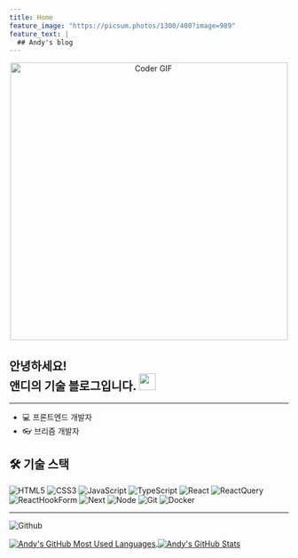 ```yaml
---
title: Home
feature_image: "https://picsum.photos/1300/400?image=989"
feature_text: |
  ## Andy's blog
---
```


<p align="center">
  <img src="https://media.giphy.com/media/SWoSkN6DxTszqIKEqv/giphy.gif" alt="Coder GIF" width="500">
</p>

## 안녕하세요! <br> 앤디의 기술 블로그입니다. <img src="https://raw.githubusercontent.com/MartinHeinz/MartinHeinz/master/wave.gif" width="30px" height="30px" />

---

- 💻 프론트엔드 개발자 
- 👓 브리즘 개발자

## 🛠 기술 스택

![HTML5](https://img.shields.io/badge/-HTML5-F05032?style=flat&logo=html5&logoColor=ffffff)
![CSS3](https://img.shields.io/badge/-CSS3-007ACC?style=flat&logo=css3)
![JavaScript](https://img.shields.io/badge/-JavaScript-%23F7DF1C?style=flat&logo=javascript&logoColor=000000&labelColor=%23F7DF1C&color=%23FFCE5A)
![TypeScript](https://img.shields.io/badge/-TypeScript-007ACC?style=flat&logo=typescript&logoColor=white)
![React](https://img.shields.io/badge/-React-222222?style=flat&logo=react)
![ReactQuery](https://img.shields.io/badge/-ReactQuery-081229?style=flat&logo=React%20Query)
![ReactHookForm](https://img.shields.io/badge/-ReactHookForm-081229?style=flat&logo=React%20Hook%20Form)
![Next](https://img.shields.io/badge/-Nextjs-222222?style=flat&logo=Next.js)
![Node](https://img.shields.io/badge/-Nodejs-43853d?style=flat&logo=Node.js&logoColor=white)
![Git](https://img.shields.io/badge/-Git-F05032?style=flat&logo=git&logoColor=ffffff)
![Docker](https://img.shields.io/badge/-Docker-46a2f1?style=flat&logo=docker&logoColor=ffffff)

---

![Github](https://img.shields.io/badge/-Github-222222?style=for-the-badge&logo=github&logoColor=ffffff)

<a href="https://github.com/kwakky1/kwakky1">
  <img align="center" src="https://github-readme-stats-sigma-five.vercel.app/api/top-langs/?username=kwakky1&hide=java,html,tex&title_color=ffffff&text_color=c9cacc&icon_color=2bbc8a&bg_color=1d1f21&langs_count=3" alt="Andy's GitHub Most Used Languages" />
</a>
<a href="https://github.com/kwakky1/kwakky1">
  <img align="center" src="https://github-readme-stats-sigma-five.vercel.app/api?username=kwakky1&show_icons=true&line_height=27&count_private=true&title_color=ffffff&text_color=c9cacc&icon_color=2bbc8a&bg_color=1d1f21" alt="Andy's GitHub Stats" />
</a>

